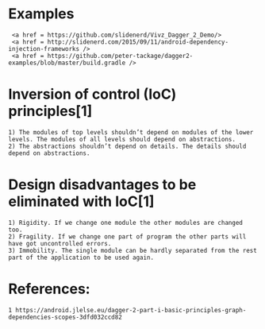  # Examples
     <a href = https://github.com/slidenerd/Vivz_Dagger_2_Demo/>
     <a href = http://slidenerd.com/2015/09/11/android-dependency-injection-frameworks />
     <a href = https://github.com/peter-tackage/dagger2-examples/blob/master/build.gradle />


 # Inversion of control (IoC) principles[1]
    1) The modules of top levels shouldn’t depend on modules of the lower levels. The modules of all levels should depend on abstractions.
    2) The abstractions shouldn’t depend on details. The details should depend on abstractions.

 # Design disadvantages to be eliminated with IoC[1]
    1) Rigidity. If we change one module the other modules are changed too.
    2) Fragility. If we change one part of program the other parts will have got uncontrolled errors.
    3) Immobility. The single module can be hardly separated from the rest part of the application to be used again.

 # References:
    1 https://android.jlelse.eu/dagger-2-part-i-basic-principles-graph-dependencies-scopes-3dfd032ccd82